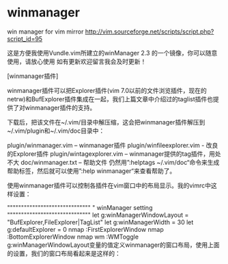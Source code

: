 # winmanager
win manager for vim mirror http://vim.sourceforge.net/scripts/script.php?script_id=95

这是方便我使用Vundle.vim所建立的winManager 2.3 的一个镜像，你可以随意使用，请放心使用 如有更新欢迎留言我会及时更新！

[winmanager插件]

winmanager插件可以把Explorer插件(vim 7.0以前的文件浏览插件，现在的netrw)和BufExplorer插件集成在一起，我们上篇文章中介绍过的taglist插件也提供了对winmanager插件的支持。

下载后，把该文件在~/.vim/目录中解压缩，这会把winmanager插件解压到~/.vim/plugin和~/.vim/doc目录中：

plugin/winmanager.vim – winmanager插件
plugin/winfileexplorer.vim  - 改良的Explorer插件
plugin/wintagexplorer.vim – winmanager提供的tag插件，用处不大
doc/winmanager.txt – 帮助文件 
仍然用”:helptags ~/.vim/doc“命令来生成帮助标签，然后就可以使用”:help winmanager“来查看帮助了。

使用winmanager插件可以控制各插件在vim窗口中的布局显示。我的vimrc中这样设置：

""""""""""""""""""""""""""""""
" winManager setting
""""""""""""""""""""""""""""""
let g:winManagerWindowLayout = "BufExplorer,FileExplorer|TagList"
let g:winManagerWidth = 30
let g:defaultExplorer = 0
nmap <C-W><C-F> :FirstExplorerWindow<cr>
nmap <C-W><C-B> :BottomExplorerWindow<cr>
nmap <silent> <leader>wm :WMToggle<cr> 
g:winManagerWindowLayout变量的值定义winmanager的窗口布局，使用上面的设置，我们的窗口布局看起来是这样的：

